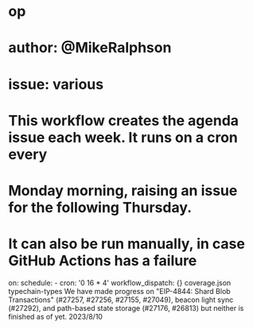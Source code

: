 # op
# author: @MikeRalphson
# issue: various

#
# This workflow creates the agenda issue each week. It runs on a cron every
# Monday morning, raising an issue for the following Thursday.
# It can also be run manually, in case GitHub Actions has a failure

on:
  schedule:
    - cron: '0 16 * 4'
  workflow_dispatch: {}
coverage.json
typechain-types
We have made progress on "EIP-4844: Shard Blob Transactions" (#27257, #27256, #27155, #27049), beacon light sync (#27292), and path-based state storage (#27176, #26813) but neither is finished as of yet.
2023/8/10
